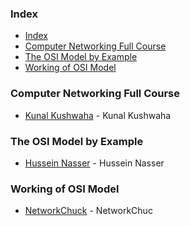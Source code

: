 ### Index

* [Index](#index)
* [Computer Networking Full Course](#computer-networking-full-course)
* [The OSI Model by Example](#the-osi-model-by-example)
* [Working of OSI Model](#working-of-osi-model)


### Computer Networking Full Course

* [Kunal Kushwaha](https://youtu.be/IPvYjXCsTg8) - Kunal Kushwaha


### The OSI Model by Example

* [Hussein Nasser](https://youtu.be/eNF9z5JNl-A) - Hussein Nasser


### Working of OSI Model

* [NetworkChuck](https://youtu.be/oIRkXulqJA4) - NetworkChuc


